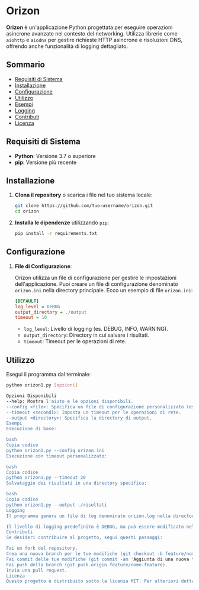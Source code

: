 # Orizon

**Orizon** è un'applicazione Python progettata per eseguire operazioni asincrone avanzate nel contesto del networking. Utilizza librerie come `aiohttp` e `aiodns` per gestire richieste HTTP asincrone e risoluzioni DNS, offrendo anche funzionalità di logging dettagliato.

## Sommario

- [Requisiti di Sistema](#requisiti-di-sistema)
- [Installazione](#installazione)
- [Configurazione](#configurazione)
- [Utilizzo](#utilizzo)
- [Esempi](#esempi)
- [Logging](#logging)
- [Contributi](#contributi)
- [Licenza](#licenza)

## Requisiti di Sistema

- **Python**: Versione 3.7 o superiore
- **pip**: Versione più recente

## Installazione

1. **Clona il repository** o scarica i file nel tuo sistema locale:

    ```bash
    git clone https://github.com/tuo-username/orizon.git
    cd orizon
    ```

2. **Installa le dipendenze** utilizzando `pip`:

    ```bash
    pip install -r requirements.txt
    ```

## Configurazione

1. **File di Configurazione**:

    Orizon utilizza un file di configurazione per gestire le impostazioni dell'applicazione. Puoi creare un file di configurazione denominato `orizon.ini` nella directory principale. Ecco un esempio di file `orizon.ini`:

    ```ini
    [DEFAULT]
    log_level = DEBUG
    output_directory = ./output
    timeout = 10
    ```

    - `log_level`: Livello di logging (es. DEBUG, INFO, WARNING).
    - `output_directory`: Directory in cui salvare i risultati.
    - `timeout`: Timeout per le operazioni di rete.

## Utilizzo

Esegui il programma dal terminale:

```bash
python orizon1.py [opzioni]

Opzioni Disponibili
--help: Mostra l'aiuto e le opzioni disponibili.
--config <file>: Specifica un file di configurazione personalizzato (es. --config orizon.ini).
--timeout <secondi>: Imposta un timeout per le operazioni di rete.
--output <directory>: Specifica la directory di output.
Esempi
Esecuzione di base:

bash
Copia codice
python orizon1.py --config orizon.ini
Esecuzione con timeout personalizzato:

bash
Copia codice
python orizon1.py --timeout 20
Salvataggio dei risultati in una directory specifica:

bash
Copia codice
python orizon1.py --output ./risultati
Logging
Il programma genera un file di log denominato orizon.log nella directory corrente. Questo file include informazioni dettagliate su ogni operazione effettuata, utile per il debugging e il monitoraggio delle prestazioni.

Il livello di logging predefinito è DEBUG, ma può essere modificato nel file di configurazione.
Contributi
Se desideri contribuire al progetto, segui questi passaggi:

Fai un fork del repository.
Crea una nuova branch per le tue modifiche (git checkout -b feature/nome-feature).
Fai commit delle tue modifiche (git commit -am 'Aggiunta di una nuova feature').
Fai push della branch (git push origin feature/nome-feature).
Invia una pull request.
Licenza
Questo progetto è distribuito sotto la licenza MIT. Per ulteriori dettagli, consulta il file LICENSE.
